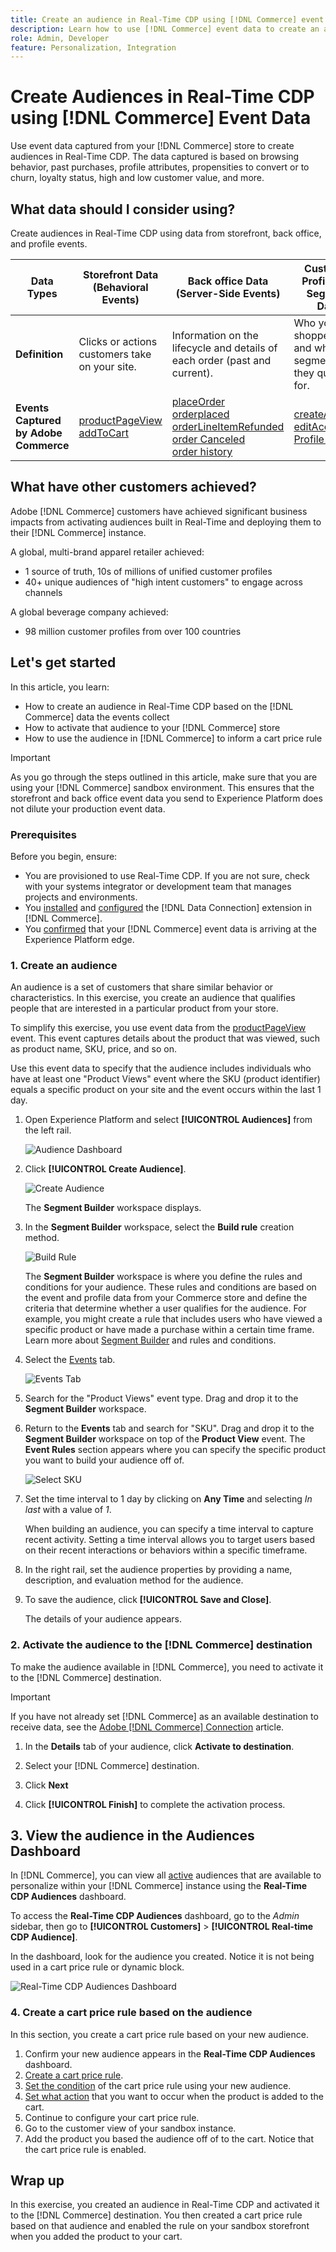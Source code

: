 ```yaml
---
title: Create an audience in Real-Time CDP using [!DNL Commerce] event data
description: Learn how to use [!DNL Commerce] event data to create an audience in Real-Time CDP
role: Admin, Developer
feature: Personalization, Integration
---
```

# Create Audiences in Real-Time CDP using [!DNL Commerce] Event Data

Use event data captured from your [!DNL Commerce] store to create audiences in Real-Time CDP. The data captured is based on browsing behavior, past purchases, profile attributes, propensities to convert or to churn, loyalty status, high and low customer value, and more.

## What data should I consider using?

Create audiences in Real-Time CDP using data from storefront, back office, and profile events.

|Data Types|Storefront Data (Behavioral Events)|Back office Data (Server-Side Events)|Customer Profile and Segment Data|
|---|---|---|---|
|**Definition**|Clicks or actions customers take on your site.|Information on the lifecycle and details of each order (past and current).|Who your shoppers are and what segments do they qualify for.| 
|**Events Captured by Adobe Commerce**|[productPageView](events.md#productpageview)<br>[addToCart](events.md#addtocart)|[placeOrder](events.md#completecheckout)<br>[orderplaced](events-backoffice.md#orderplaced)<br>[orderLineItemRefunded](events-backoffice.md#orderlineitemrefunded)<br>[order Canceled](events-backoffice.md#ordercancelled)<br>[order history](connect-data.md#send-historical-order-data)|[createAccount](events.md#createaccount)<br>[editAccount](events.md#editaccount)<br>[Profile Record](events-profilerecord.md)|

## What have other customers achieved?

Adobe [!DNL Commerce] customers have achieved significant business impacts from activating audiences built in Real-Time and deploying them to their [!DNL Commerce] instance.

A global, multi-brand apparel retailer achieved:

- 1 source of truth, 10s of millions of unified customer profiles
- 40+ unique audiences of "high intent customers" to engage across channels

A global beverage company achieved:

- 98 million customer profiles from over 100 countries

## Let's get started

In this article, you learn:

- How to create an audience in Real-Time CDP based on the [!DNL Commerce] data the events collect
- How to activate that audience to your [!DNL Commerce] store
- How to use the audience in [!DNL Commerce] to inform a cart price rule

>[!IMPORTANT]
>
>As you go through the steps outlined in this article, make sure that you are using your [!DNL Commerce] sandbox environment. This ensures that the storefront and back office event data you send to Experience Platform does not dilute your production event data.

### Prerequisites

Before you begin, ensure:

- You are provisioned to use Real-Time CDP. If you are not sure, check with your systems integrator or development team that manages projects and environments.
- You [installed](install.md) and [configured](connect-data.md) the [!DNL Data Connection] extension in [!DNL Commerce].
- You [confirmed](connect-data.md#confirm-that-event-data-is-collected) that your [!DNL Commerce] event data is arriving at the Experience Platform edge.

### 1. Create an audience

An audience is a set of customers that share similar behavior or characteristics. In this exercise, you create an audience that qualifies people that are interested in a particular product from your store.

To simplify this exercise, you use event data from the [productPageView](events.md#productpageview) event. This event captures details about the product that was viewed, such as product name, SKU, price, and so on.

Use this event data to specify that the audience includes individuals who have at least one "Product Views" event where the SKU (product identifier) equals a specific product on your site and the event occurs within the last 1 day. ​

1. Open Experience Platform and select **[!UICONTROL Audiences]** from the left rail.

    ![Audience Dashboard](assets/audience-left-rail.png)

1. Click **[!UICONTROL Create Audience]**.

    ![Create Audience](assets/browse-create-audience.png)

    The **Segment Builder** workspace displays.

1. In the **Segment Builder** workspace, select the **Build rule** creation method.

    ![Build Rule](assets/build-rule.png)

    The **Segment Builder** workspace is where you define the rules and conditions for your audience.​ These rules and conditions are based on the event and profile data from your Commerce store and define the criteria that determine whether a user qualifies for the audience. For example, you might create a rule that includes users who have viewed a specific product or have made a purchase within a certain time frame. Learn more about [Segment Builder](https://experienceleague.adobe.com/en/docs/experience-platform/segmentation/ui/segment-builder) and rules and conditions.
    
1. Select the [Events](https://experienceleague.adobe.com/en/docs/experience-platform/segmentation/ui/segment-builder#events) tab.

    ![Events Tab](assets/audience-events-tab.png)

1. Search for the "Product Views" event type. Drag and drop it to the **Segment Builder** workspace.

1. Return to the **Events** tab and search for "SKU". Drag and drop it to the **Segment Builder** workspace on top of the **Product View** event. The **Event Rules** section appears where you can specify the specific product you want to build your audience off of.

    ![Select SKU](assets/audience-addsku.png)

1. Set the time interval to 1 day by clicking on **Any Time** and selecting *In last* with a value of *1*.

    When building an audience, you can specify a time interval to capture recent activity. Setting a time interval allows you to target users based on their recent interactions or behaviors within a specific timeframe.

1. In the right rail, set the audience properties by providing a name, description, and evaluation method for the audience.

1. To save the audience, click **[!UICONTROL Save and Close]**.

    The details of your audience appears.

### 2. Activate the audience to the [!DNL Commerce] destination

To make the audience available in [!DNL Commerce], you need to activate it to the [!DNL Commerce] destination.

>[!IMPORTANT]
>
>If you have not already set [!DNL Commerce] as an available destination to receive data, see the [Adobe [!DNL Commerce] Connection](https://experienceleague.adobe.com/en/docs/experience-platform/destinations/catalog/personalization/adobe-commerce) article.

1. In the **Details** tab of your audience, click **Activate to destination**.

1. Select your [!DNL Commerce] destination.

1. Click **Next**

1. Click **[!UICONTROL Finish]** to complete the activation process. 

## 3. View the audience in the Audiences Dashboard

In [!DNL Commerce], you can view all [active](https://experienceleague.adobe.com/en/docs/experience-platform/destinations/ui/activate/activate-edge-personalization-destinations) audiences that are available to personalize within your [!DNL Commerce] instance using the **Real-Time CDP Audiences** dashboard.

To access the **Real-Time CDP Audiences** dashboard, go to the _Admin_ sidebar, then go to **[!UICONTROL Customers]** > **[!UICONTROL Real-time CDP Audience]**.

In the dashboard, look for the audience you created. Notice it is not being used in a cart price rule or dynamic block.

![Real-Time CDP Audiences Dashboard](assets/real-time-cdp-dashboard.png)

### 4. Create a cart price rule based on the audience

In this section, you create a cart price rule based on your new audience.

1. Confirm your new audience appears in the **Real-Time CDP Audiences** dashboard.
1. [Create a cart price rule](https://experienceleague.adobe.com/en/docs/commerce-admin/marketing/promotions/cart-rules/price-rules-cart-create).
1. [Set the condition](https://experienceleague.adobe.com/en/docs/commerce-admin/marketing/promotions/cart-rules/price-rules-cart-create#use-real-time-cdp-audiences-to-set-a-condition) of the cart price rule using your new audience.
1. [Set what action](https://experienceleague.adobe.com/en/docs/commerce-admin/marketing/promotions/cart-rules/price-rules-cart-create#step-3-define-the-actions) that you want to occur when the product is added to the cart.
1. Continue to configure your cart price rule.
1. Go to the customer view of your sandbox instance.
1. Add the product you based the audience off of to the cart. Notice that the cart price rule is enabled.

## Wrap up

In this exercise, you created an audience in Real-Time CDP and activated it to the [!DNL Commerce] destination. You then created a cart price rule based on that audience and enabled the rule on your sandbox storefront when you added the product to your cart.

